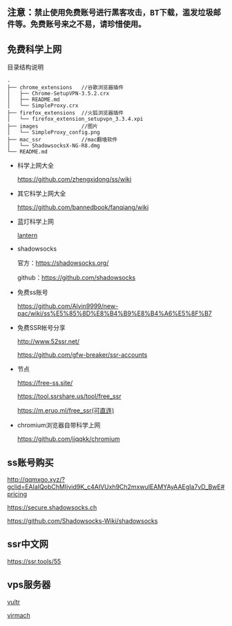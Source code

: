 ## 注意：`禁止使用免费账号进行黑客攻击，BT下载，滥发垃圾邮件等。免费账号来之不易，请珍惜使用。`
## 免费科学上网

目录结构说明
```
.
├── chrome_extensions   //谷歌浏览器插件
│   ├── Chrome-SetupVPN-3.5.2.crx
│   ├── README.md
│   └── SimpleProxy.crx
├── firefox_extensions  //火狐浏览器插件
│   └── firefox_extension_setupvpn_3.3.4.xpi
├── images              //图片
│   └── SimpleProxy_config.png
├── mac_ssr             //mac翻墙软件
│   └── ShadowsocksX-NG-R8.dmg
└── README.md
```
* 科学上网大全 

  https://github.com/zhengxidong/ss/wiki

* 其它科学上网大全

  https://github.com/bannedbook/fanqiang/wiki

* 蓝灯科学上网

  [lantern](https://github.com/getlantern/lantern)

* shadowsocks

  官方：https://shadowsocks.org/
  
  github：https://github.com/shadowsocks

* 免费ss账号

  https://github.com/Alvin9999/new-pac/wiki/ss%E5%85%8D%E8%B4%B9%E8%B4%A6%E5%8F%B7

* 免费SSR帐号分享

  http://www.52ssr.net/
  
  https://github.com/gfw-breaker/ssr-accounts

* 节点

  https://free-ss.site/
  
  https://tool.ssrshare.us/tool/free_ssr
  
  https://m.eruo.ml/free_ssr(可直连)
  
* chromium浏览器自带科学上网
  
  https://github.com/jjqqkk/chromium
    
## ss账号购买

http://qqmxgo.xyz/?gclid=EAIaIQobChMIjvid9K_c4AIVUxh9Ch2mxwuIEAMYAyAAEgIa7vD_BwE#pricing

https://secure.shadowsocks.ch

https://github.com/Shadowsocks-Wiki/shadowsocks

## ssr中文网

https://ssr.tools/55

## vps服务器

[vultr](https://www.vultr.com/pricing/)

[virmach](https://billing.virmach.com)

